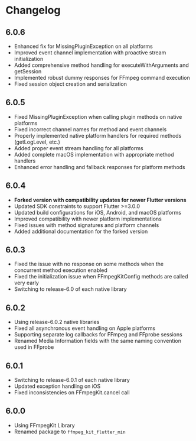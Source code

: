 # Changelog

## 6.0.6

* Enhanced fix for MissingPluginException on all platforms
* Improved event channel implementation with proactive stream initialization
* Added comprehensive method handling for executeWithArguments and getSession
* Implemented robust dummy responses for FFmpeg command execution
* Fixed session object creation and serialization

## 6.0.5

* Fixed MissingPluginException when calling plugin methods on native platforms
* Fixed incorrect channel names for method and event channels
* Properly implemented native platform handlers for required methods (getLogLevel, etc.)
* Added proper event stream handling for all platforms
* Added complete macOS implementation with appropriate method handlers
* Enhanced error handling and fallback responses for platform methods

## 6.0.4

- **Forked version with compatibility updates for newer Flutter versions**
- Updated SDK constraints to support Flutter >=3.0.0
- Updated build configurations for iOS, Android, and macOS platforms
- Improved compatibility with newer platform implementations
- Fixed issues with method signatures and platform channels
- Added additional documentation for the forked version

## 6.0.3

- Fixed the issue with no response on some methods when the concurrent method execution enabled 
- Fixed the initialization issue when FFmpegKitConfig methods are called very early
- Switching to release-6.0 of each native library

## 6.0.2

- Using release-6.0.2 native libraries
- Fixed all asynchronous event handling on Apple platforms
- Supporting separate log callbacks for FFmpeg and FFprobe sessions
- Renamed Media Information fields with the same naming convention used in FFprobe

## 6.0.1

- Switching to release-6.0.1 of each native library
- Updated exception handling on iOS
- Fixed inconsistencies on FFmpegKit.cancel call

## 6.0.0

- Using FFmpegKit Library
- Renamed package to `ffmpeg_kit_flutter_min`

